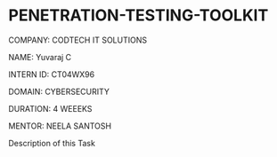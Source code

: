 # PENETRATION-TESTING-TOOLKIT

COMPANY: CODTECH IT SOLUTIONS

NAME: Yuvaraj C

INTERN ID: CT04WX96

DOMAIN: CYBERSECURITY

DURATION: 4 WEEEKS

MENTOR: NEELA SANTOSH

Description of this Task
